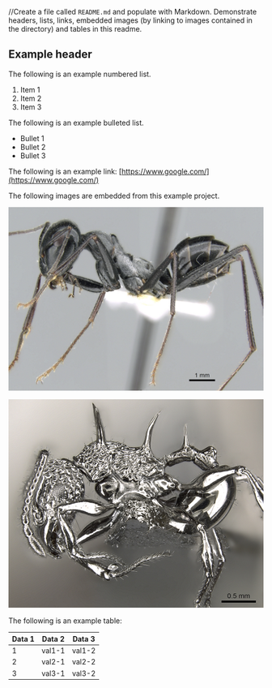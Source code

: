 //Create a file called `README.md` and populate with Markdown. Demonstrate headers, lists, links, embedded images (by linking to images contained in the directory) and tables in this readme.

## Example header
The following is an example numbered list. 

1. Item 1
2. Item 2
3. Item 3

The following is an example bulleted list. 

* Bullet 1
* Bullet 2
* Bullet 3

The following is an example link: [https://www.google.com/](https://www.google.com/)

The following images are embedded from this example project.

![Cataglyphis fortis](images/casent-0906296-p-1-high_Cataglyphis-fortis.jpg)

![Acanthomyrmex ferox](images/casent-0901788-p-1-high_Acanthomyrmex-ferox.jpg)

The following is an example table:

Data 1 | Data 2 | Data 3
-------|--------|-------
1 | val1-1 | val1-2
2 | val2-1 | val2-2
3 | val3-1 | val3-2